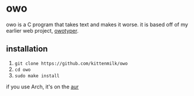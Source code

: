 # owo

owo is a C program that takes text and makes it worse. it is based off of my earlier web project, [owotyper](https://tilde.pw/~neko/owotyper).

## installation

1. `git clone https://github.com/kittenmilk/owo`
2. `cd owo`
3. `sudo make install`

if you use Arch, it's on the [aur](https://aur.archlinux.org/packages/owo/)
